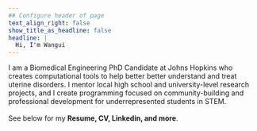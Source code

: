 ```yaml
---
## Configure header of page
text_align_right: false
show_title_as_headline: false
headline: |
  Hi, I'm Wangui
---
```


<!-- this is a subheadline -->
I am a Biomedical Engineering PhD Candidate at Johns Hopkins who creates computational tools to help better better understand and treat uterine disorders. I mentor local high school and university-level research projects, and I create programming focused on community-building and professional development for underrepresented students in STEM. <br /><br /><i class="fas fa-laptop-code"></i> See below for my <b>Resume, CV, Linkedin, and more</b>.  
